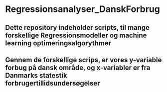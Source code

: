 # Regressionsanalyser_DanskForbrug

## Dette repository indeholder scripts, til mange forskellige Regressionsmodeller og machine learning optimeringsalgorythmer

## Gennem de forskellige scrips, er vores y-variable forbug på dansk område, og x-variabler er fra Danmarks statestik forbrugertillidsundersøgelser
